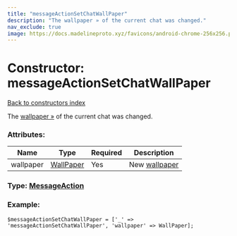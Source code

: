 ```yaml
---
title: "messageActionSetChatWallPaper"
description: "The wallpaper » of the current chat was changed."
nav_exclude: true
image: https://docs.madelineproto.xyz/favicons/android-chrome-256x256.png
---
```

# Constructor: messageActionSetChatWallPaper  
[Back to constructors index](/API_docs/constructors/index.html)



The [wallpaper »](https://core.telegram.org/api/wallpapers) of the current chat was changed.

### Attributes:

| Name     |    Type       | Required | Description |
|----------|---------------|----------|-------------|
|wallpaper|[WallPaper](/API_docs/types/WallPaper.html) | Yes|New [wallpaper](https://core.telegram.org/api/wallpapers)|



### Type: [MessageAction](/API_docs/types/MessageAction.html)


### Example:

```
$messageActionSetChatWallPaper = ['_' => 'messageActionSetChatWallPaper', 'wallpaper' => WallPaper];
```  
